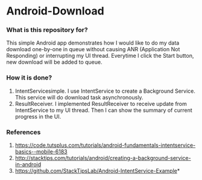 # Android-Download #

### What is this repository for? ###

This simple Android app demonstrates how I would like to do my data download one-by-one in queue without causing ANR (Application Not Responding) or interrupting my UI thread. 
Everytime I click the Start button, new download will be added to queue.

### How it is done? ###

1. IntentServicesimple. I use IntentService to create a Background Service. This service will do download task asynchronously.
2. ResultReceiver. I implemented ResultReceiver to receive update from IntentService to my UI thread. Then I can show the summary of current progress in the UI.

### References ###

1. https://code.tutsplus.com/tutorials/android-fundamentals-intentservice-basics--mobile-6183
2. http://stacktips.com/tutorials/android/creating-a-background-service-in-android
3. https://github.com/StackTipsLab/Android-IntentService-Example*